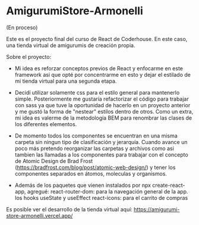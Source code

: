 # AmigurumiStore-Armonelli
(En proceso)

Este es el proyecto final del curso de React de Coderhouse.
En este caso, una tienda virtual de amigurumis de creación propia. 

Sobre el proyecto:
- Mi idea es reforzar conceptos previos de React y enfocarme en este framework asi que opté por concentrarme en esto y dejar el estilado de mi tienda virtual para una segunda etapa.
- Decidí utilizar solamente css para el estilo general para mantenerlo simple. Posteriormente me gustaría refactorizar el código para trabajar con sass ya que tuve la oportunidad de hacerlo en un proyecto anterior y me gustó la forma de "nestear" estilos dentro de otros. Como un extra, mi idea es valerme de la metodología BEM para renombrar las clases de los diferentes elementos.
- De momento todos los componentes se encuentran en una misma carpeta sin ningun tipo de clasificación y jerarquía. Cuando avance un poco más pretendo reorganizar las carpetas y archivos como asi tambien las llamadas a los componentes para trabajar con el concepto de Atomic Design de Brad Frost (https://bradfrost.com/blog/post/atomic-web-design/) y tener los componentes separados en átomos, moleculas y organismos.

- Además de los paquetes que vienen instalados por npx create-react-app, agregué:
react-router-dom: para la navegación general de la app.
los hooks useState y useEffect
react-icons: para el carrito de compras

Es posible ver el desarrollo de la tienda virtual aquí:
https://amigurumi-store-armonelli.vercel.app/
